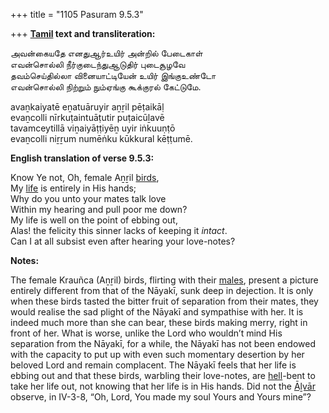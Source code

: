 +++
title = "1105 Pasuram 9.5.3"

+++
**[Tamil](/definition/tamil#history "show Tamil definitions") text and transliteration:**

அவன்கையதே எனதுஆர்உயிர் அன்றில் பேடைகாள்  
எவன்சொல்லி நீர்குடைந்துஆடுதிர் புடைசூழவே  
தவம்செய்தில்லா வினையாட்டியேன் உயிர் இங்குஉண்டோ  
எவன்சொல்லி நிற்றும் நும்ஏங்கு கூக்குரல் கேட்டுமே.

avaṉkaiyatē eṉatuāruyir aṉṟil pēṭaikāḷ  
evaṉcolli nīrkuṭaintuāṭutir puṭaicūḻavē  
tavamceytillā viṉaiyāṭṭiyēṉ uyir iṅkuuṇṭō  
evaṉcolli niṟṟum numēṅku kūkkural kēṭṭumē.

**English translation of verse 9.5.3:**

Know Ye not, Oh, female Aṉṟil [birds](/definition/bird#history "show birds definitions"),  
My [life](/definition/life#history "show life definitions") is entirely in His hands;  
Why do you unto your mates talk love  
Within my hearing and pull poor me down?  
My life is well on the point of ebbing out,  
Alas! the felicity this sinner lacks of keeping it *intact*.  
Can I at all subsist even after hearing your love-notes?

**Notes:**

The female Krauñca (Aṉṟil) birds, flirting with their [males](/definition/male#history "show males definitions"), present a picture entirely different from that of the Nāyakī, sunk deep in dejection. It is only when these birds tasted the bitter fruit of separation from their mates, they would realise the sad plight of the Nāyakī and sympathise with her. It is indeed much more than she can bear, these birds making merry, right in front of her. What is worse, unlike the Lord who wouldn’t mind His separation from the Nāyakī, for a while, the Nāyakī has not been endowed with the capacity to put up with even such momentary desertion by her beloved Lord and remain complacent. The Nāyakī feels that her life is ebbing out and that these birds, warbling their love-notes, are [hell](/definition/hell#history "show hell definitions")-bent to take her life out, not knowing that her life is in His hands. Did not the [Āḻvār](/definition/aḻvar#vaishnavism "show Āḻvār definitions") observe, in IV-3-8, “Oh, Lord, You made my soul Yours and Yours mine”?


